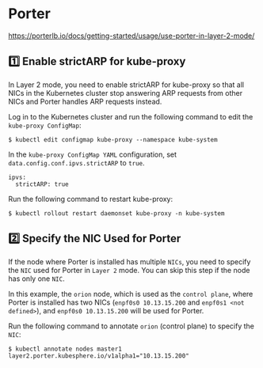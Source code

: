 # Porter

https://porterlb.io/docs/getting-started/usage/use-porter-in-layer-2-mode/

## :one: Enable strictARP for kube-proxy

In Layer 2 mode, you need to enable strictARP for kube-proxy so that all NICs in the Kubernetes cluster stop answering ARP requests from other NICs and Porter handles ARP requests instead.

Log in to the Kubernetes cluster and run the following command to edit the `kube-proxy ConfigMap`:

```
$ kubectl edit configmap kube-proxy --namespace kube-system
```

In the `kube-proxy ConfigMap YAML` configuration, set `data.config.conf.ipvs.strictARP` to `true`.

```
ipvs:
  strictARP: true
```

Run the following command to restart kube-proxy:

```
$ kubectl rollout restart daemonset kube-proxy -n kube-system
```

## :two: Specify the NIC Used for Porter

If the node where Porter is installed has multiple `NICs`, you need to specify the `NIC` used for Porter in `Layer 2` mode. You can skip this step if the node has only one `NIC`.

In this example, the `orion` node, which is used as the `control plane`, where Porter is installed has two NICs (`enpf0s0 10.13.15.200` and `enpf0s1 <not defined>`), and `enpf0s0 10.13.15.200` will be used for Porter.

Run the following command to annotate `orion` (control plane) to specify the `NIC`:

```
$ kubectl annotate nodes master1 layer2.porter.kubesphere.io/v1alpha1="10.13.15.200"
```
